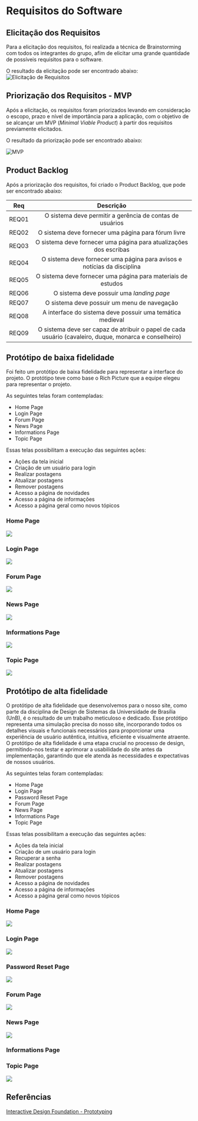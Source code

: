 # Requisitos do Software

## Elicitação dos Requisitos
Para a elicitação dos requisitos, foi realizada a técnica de Brainstorming com todos os integrantes do grupo, afim de elicitar uma grande quantidade de possíveis requisitos para o software.

O resultado da elicitação pode ser encontrado abaixo:
![Elicitação de Requisitos](./assets/requirements/all_requirements.png)


## Priorização dos Requisitos - MVP
Após a elicitação, os requisitos foram priorizados levando em consideração o escopo, prazo e nível de importância para a aplicação, com o objetivo de se alcançar um MVP (*Minimal Viable Product*) à partir dos requisitos previamente elicitados.

O resultado da priorização pode ser encontrado abaixo:

![MVP](./assets/requirements/mvp.png)

## Product Backlog
Após a priorização dos requisitos, foi criado o Product Backlog, que pode ser encontrado abaixo:

| Req | Descrição |
|:--:|:--:|
| REQ01 | O sistema deve permitir a gerência de contas de usuários |
| REQ02 | O sistema deve fornecer uma página para fórum livre |
| REQ03 | O sistema deve fornecer uma página para atualizações dos escribas |
| REQ04 | O sistema deve fornecer uma página para avisos e notícias da disciplina |
| REQ05 | O sistema deve fornecer uma página para materiais de estudos |
| REQ06 | O sistema deve possuir uma *landing page* |
| REQ07 | O sistema deve possuir um menu de navegação |
| REQ08 | A interface do sistema deve possuir uma temática medieval |
| REQ09 | O sistema deve ser capaz de atribuir o papel de cada usuário (cavaleiro, duque, monarca e conselheiro) |

## Protótipo de baixa fidelidade
Foi feito um protótipo de baixa fidelidade para representar a interface do projeto. O protótipo teve como base o Rich Picture que a equipe elegeu para representar o projeto.

As seguintes telas foram contempladas:

- Home Page
- Login Page
- Forum Page    
- News Page
- Informations Page
- Topic Page

Essas telas possibilitam a execução das seguintes ações:

- Ações da tela inicial
- Criação de um usuário para login
- Realizar postagens
- Atualizar postagens
- Remover postagens
- Acesso a página de novidades
- Acesso a página de informações
- Acesso a página geral como novos tópicos

### Home Page
<img src='/docs/assets/prototype/home.png'>

### Login Page
<img src='/docs/assets/prototype/login.png'>

### Forum Page
<img src='/docs/assets/prototype/forum.png'>

### News Page
<img src='/docs/assets/prototype/news.png'>

### Informations Page
<img src='/docs/assets/prototype/informations.png'>

### Topic Page
<img src='/docs/assets/prototype/topic.png'>

## Protótipo de alta fidelidade
O protótipo de alta fidelidade que desenvolvemos para o nosso site, como parte da disciplina de Design de Sistemas da Universidade de Brasília (UnB), é o resultado de um trabalho meticuloso e dedicado. Esse protótipo representa uma simulação precisa do nosso site, incorporando todos os detalhes visuais e funcionais necessários para proporcionar uma experiência de usuário autêntica, intuitiva, eficiente e visualmente atraente. O protótipo de alta fidelidade é uma etapa crucial no processo de design, permitindo-nos testar e aprimorar a usabilidade do site antes da implementação, garantindo que ele atenda às necessidades e expectativas de nossos usuários.


As seguintes telas foram contempladas:

- Home Page
- Login Page
- Password Reset Page
- Forum Page
- News Page
- Informations Page
- Topic Page

Essas telas possibilitam a execução das seguintes ações:

- Ações da tela inicial
- Criação de um usuário para login
- Recuperar a senha
- Realizar postagens
- Atualizar postagens
- Remover postagens
- Acesso a página de novidades
- Acesso a página de informações
- Acesso a página geral como novos tópicos

### Home Page
<img src='/docs/assets/prototype2/home2.png'>

### Login Page
<img src="/docs/assets/prototype2/login2.png">

### Password Reset Page
<img src='/docs/assets/prototype2/password.png'>

### Forum Page
<img src='/docs/assets/prototype2/forum2.png'>

### News Page
<img src='/docs/assets/prototype2/newspage.png'>

### Informations Page

### Topic Page
<img src='/docs/assets/prototype2/topicpage.png'>

## Referências
[Interactive Design Foundation - Prototyping](https://www.interaction-design.org/literature/topics/prototyping#:~:text=Prototyping%20is%20an%20experimental%20process,can%20release%20the%20right%20products.)





